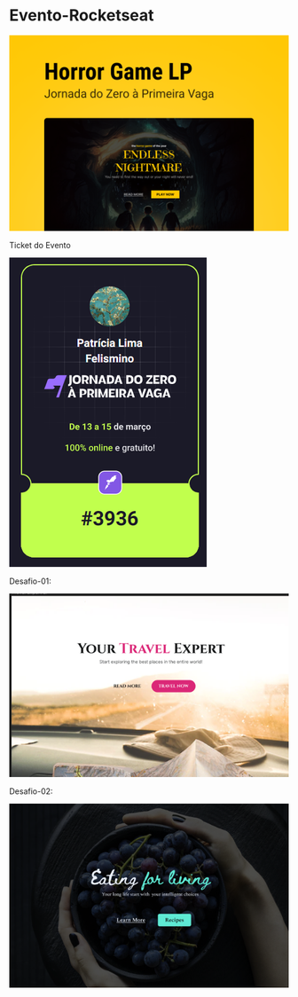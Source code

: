 # Evento-Rocketseat


![Evento-Rocketseat](https://github.com/Patricia17991/Evento-Rocketseat/blob/main/Lading-page/src/assets/Cover.png?raw=true)

Ticket do Evento

![Evento-Rocketseat](https://github.com/Patricia17991/Evento-Rocketseat/blob/main/Lading-page/src/assets/Captura%20de%20Tela%20(137).png?raw=true)


Desafio-01:

![Evento-Rocketseat](https://github.com/Patricia17991/Evento-Rocketseat/blob/main/Lading-page/src/assets/Captura%20de%20Tela%20(140).png?raw=true)


Desafio-02:

![Evento-Rocketseat](https://github.com/Patricia17991/Evento-Rocketseat/blob/main/Lading-page/src/assets/Captura%20de%20Tela%20(141).png?raw=true)
